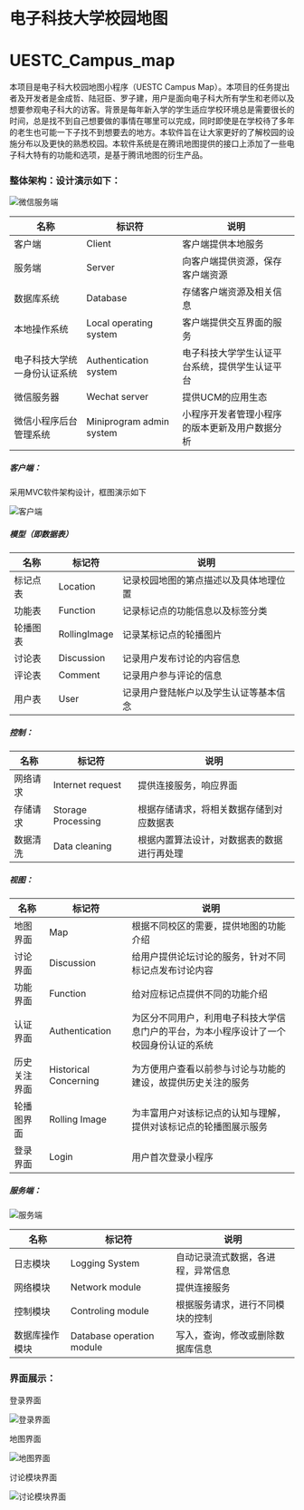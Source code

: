 # 电子科技大学校园地图

# UESTC_Campus_map

本项目是电子科大校园地图小程序（UESTC Campus Map）。本项目的任务提出者及开发者是金成哲、陆冠臣、罗子建，用户是面向电子科大所有学生和老师以及想要参观电子科大的访客。背景是每年新入学的学生适应学校环境总是需要很长的时间，总是找不到自己想要做的事情在哪里可以完成，同时即使是在学校待了多年的老生也可能一下子找不到想要去的地方。本软件旨在让大家更好的了解校园的设施分布以及更快的熟悉校园。本软件系统是在腾讯地图提供的接口上添加了一些电子科大特有的功能和选项，是基于腾讯地图的衍生产品。



### 整体架构：设计演示如下：

![微信服务端](H:\UESTC_Campus_map\picture\1.jpg)

| 名称                         | 标识符                   | 说明                                           |
| ---------------------------- | ------------------------ | ---------------------------------------------- |
| 客户端                       | Client                   | 客户端提供本地服务                             |
| 服务端                       | Server                   | 向客户端提供资源，保存客户端资源               |
| 数据库系统                   | Database                 | 存储客户端资源及相关信息                       |
| 本地操作系统                 | Local operating system   | 客户端提供交互界面的服务                       |
| 电子科技大学统一身份认证系统 | Authentication system    | 电子科技大学学生认证平台系统，提供学生认证平台 |
| 微信服务器                   | Wechat server            | 提供UCM的应用生态                              |
| 微信小程序后台管理系统       | Miniprogram admin system | 小程序开发者管理小程序的版本更新及用户数据分析 |

##### 客户端：

采用MVC软件架构设计，框图演示如下

![客户端](H:\UESTC_Campus_map\picture\2.jpg)

##### 模型（即数据表）

| 名称     | 标记符       | 说明                                   |
| -------- | ------------ | -------------------------------------- |
| 标记点表 | Location     | 记录校园地图的第点描述以及具体地理位置 |
| 功能表   | Function     | 记录标记点的功能信息以及标签分类       |
| 轮播图表 | RollingImage | 记录某标记点的轮播图片                 |
| 讨论表   | Discussion   | 记录用户发布讨论的内容信息             |
| 评论表   | Comment      | 记录用户参与评论的信息                 |
| 用户表   | User         | 记录用户登陆帐户以及学生认证等基本信念 |

##### 控制：

| 名称     | 标记符             | 说明                                       |
| -------- | ------------------ | ------------------------------------------ |
| 网络请求 | Internet request   | 提供连接服务，响应界面                     |
| 存储请求 | Storage Processing | 根据存储请求，将相关数据存储到对应数据表   |
| 数据清洗 | Data cleaning      | 根据内置算法设计，对数据表的数据进行再处理 |

##### 视图：

| 名称         | 标记符                | 说明                                                         |
| ------------ | --------------------- | ------------------------------------------------------------ |
| 地图界面     | Map                   | 根据不同校区的需要，提供地图的功能介绍                       |
| 讨论界面     | Discussion            | 给用户提供论坛讨论的服务，针对不同标记点发布讨论内容         |
| 功能界面     | Function              | 给对应标记点提供不同的功能介绍                               |
| 认证界面     | Authentication        | 为区分不同用户，利用电子科技大学信息门户的平台，为本小程序设计了一个校园身份认证的系统 |
| 历史关注界面 | Historical Concerning | 为方便用户查看以前参与讨论与功能的建设，故提供历史关注的服务 |
| 轮播图界面   | Rolling Image         | 为丰富用户对该标记点的认知与理解，提供对该标记点的轮播图展示服务 |
| 登录界面     | Login                 | 用户首次登录小程序                                           |

##### 服务端：

![服务端](H:\UESTC_Campus_map\picture\3.jpg)

| 名称           | 标记符                    | 说明                               |
| -------------- | ------------------------- | ---------------------------------- |
| 日志模块       | Logging System            | 自动记录流式数据，各进程，异常信息 |
| 网络模块       | Network module            | 提供连接服务                       |
| 控制模块       | Controling module         | 根据服务请求，进行不同模块的控制   |
| 数据库操作模块 | Database operation module | 写入，查询，修改或删除数据库信息   |



### 界面展示：

登录界面

![登录界面](H:\UESTC_Campus_map\picture\4.jpg)

地图界面

![地图界面](H:\UESTC_Campus_map\picture\5.jpg)

讨论模块界面

![讨论模块界面](H:\UESTC_Campus_map\picture\6.jpg)